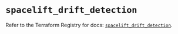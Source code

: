 # `spacelift_drift_detection`

Refer to the Terraform Registry for docs: [`spacelift_drift_detection`](https://registry.terraform.io/providers/spacelift-io/spacelift/1.27.0/docs/resources/drift_detection).

